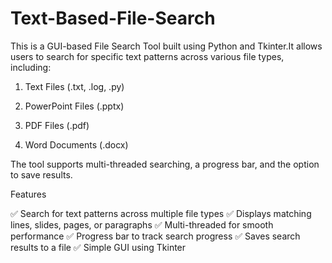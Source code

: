 # Text-Based-File-Search
This is a GUI-based File Search Tool built using Python and Tkinter.It allows users to search for specific text patterns across various file types, including:

1. Text Files (.txt, .log, .py)

2. PowerPoint Files (.pptx)

3. PDF Files (.pdf)

4. Word Documents (.docx)

The tool supports multi-threaded searching, a progress bar, and the option to save results.

Features

✅ Search for text patterns across multiple file types
✅ Displays matching lines, slides, pages, or paragraphs
✅ Multi-threaded for smooth performance
✅ Progress bar to track search progress
✅ Saves search results to a file
✅ Simple GUI using Tkinter
